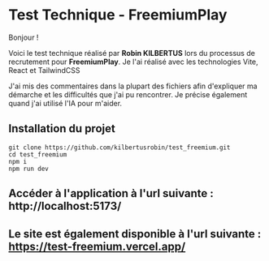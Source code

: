 # Test Technique - FreemiumPlay

Bonjour !

Voici le test technique réalisé par **Robin KILBERTUS** lors du processus de recrutement pour **FreemiumPlay**.
Je l'ai réalisé avec les technologies Vite, React et TailwindCSS

J'ai mis des commentaires dans la plupart des fichiers afin d'expliquer ma démarche et les difficultés que j'ai pu rencontrer. Je précise également quand j'ai utilisé l'IA pour m'aider.

## Installation du projet

```
git clone https://github.com/kilbertusrobin/test_freemium.git
cd test_freemium
npm i
npm run dev
```

## Accéder à l'application à l'url suivante : http://localhost:5173/
## Le site est également disponible à l'url suivante : https://test-freemium.vercel.app/
